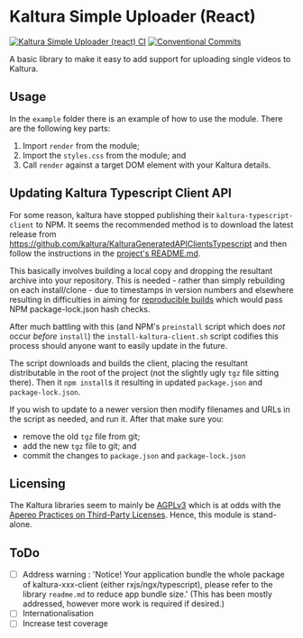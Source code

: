 # Kaltura Simple Uploader (React)

[![Kaltura Simple Uploader (react) CI](https://github.com/openequella/react-kaltura-simpleuploader/actions/workflows/ci.yaml/badge.svg)](https://github.com/openequella/react-kaltura-simpleuploader/actions/workflows/ci.yaml)
[![Conventional Commits](https://img.shields.io/badge/Conventional%20Commits-1.0.0-yellow.svg)](https://www.conventionalcommits.org/)

A basic library to make it easy to add support for uploading single videos to Kaltura.

## Usage

In the `example` folder there is an example of how to use the module. There are the following key
parts:

1. Import `render` from the module;
2. Import the `styles.css` from the module; and
3. Call `render` against a target DOM element with your Kaltura details.

## Updating Kaltura Typescript Client API

For some reason, kaltura have stopped publishing their `kaltura-typescript-client` to NPM. It seems
the recommended method is to download the latest release from
<https://github.com/kaltura/KalturaGeneratedAPIClientsTypescript> and then follow the instructions
in the [project's
README.md](https://github.com/kaltura/KalturaGeneratedAPIClientsTypescript/blob/master/README.md).

This basically involves building a local copy and dropping the resultant archive into your
repository. This is needed - rather than simply rebuilding on each install/clone - due to timestamps
in version numbers and elsewhere resulting in difficulties in aiming for [reproducible
builds](https://reproducible-builds.org/) which would pass NPM package-lock.json hash checks.

After much battling with this (and NPM's `preinstall` script which does _not_ occur _before_
`install`) the `install-kaltura-client.sh` script codifies this process should anyone want to easily
update in the future.

The script downloads and builds the client, placing the resultant distributable in the root of the
project (not the slightly ugly `tgz` file sitting there). Then it `npm install`s it resulting in
updated `package.json` and `package-lock.json`.

If you wish to update to a newer version then modify filenames and URLs in the script as needed, and
run it. After that make sure you:

- remove the old `tgz` file from git;
- add the new `tgz` file to git; and
- commit the changes to `package.json` and `package-lock.json`

## Licensing

The Kaltura libraries seem to mainly be [AGPLv3](https://choosealicense.com/licenses/agpl-3.0/)
which is at odds with the [Apereo Practices on Third-Party
Licenses](https://www.apereo.org/licensing/third-party). Hence, this module is stand-alone.

## ToDo

- [ ] Address warning : 'Notice! Your application bundle the whole package of kaltura-xxx-client
  (either rxjs/ngx/typescript), please refer to the library `readme.md` to reduce app bundle size.'
  (This has been mostly addressed, however more work is required if desired.)
- [ ] Internationalisation
- [ ] Increase test coverage
